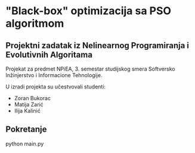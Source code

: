 # "Black-box" optimizacija sa PSO algoritmom

## Projektni zadatak iz Nelinearnog Programiranja i Evolutivnih Algoritama

Projekat za predmet NPiEA, 3. semestar studijskog smera Softversko Inžinjerstvo i Informacione Tehnologije.

U izradi projekta su učestvovali studenti:

- Zoran Bukorac
- Matija Zarić
- Ilija Kalinić

## Pokretanje

python main.py
